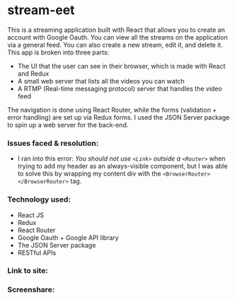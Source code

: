 # stream-eet

This is a streaming application built with React that allows you to create an account with Google Oauth. You can view all the streams on the application via a general feed. You can also create a new stream, edit it, and delete it. This app is broken into three parts: 

- The UI that the user can see in their browser, which is made with React and Redux
- A small web server that lists all the videos you can watch
- A RTMP (Real-time messaging protocol) server that handles the video feed

The navigation is done using React Router, while the forms (validation + error handling) are set up via Redux forms. I used the JSON Server package to spin up a web server for the back-end.

<h3>Issues faced & resolution:</h3>

- I ran into this error: *You should not use `<Link>` outside a `<Router>`* when trying to add my header as an always-visible component, but I was able to solve this by wrapping my content div with the `<BrowserRouter></BrowserRouter>` tag. 

<h3>Technology used:</h3>

- React JS
- Redux
- React Router
- Google Oauth + Google API library
- The JSON Server package
- RESTful APIs



<h3>Link to site:</h3>

<h3>Screenshare:</h3>

